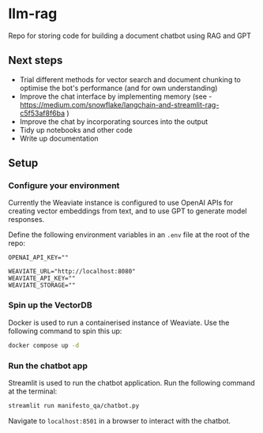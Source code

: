 # llm-rag
Repo for storing code for building a document chatbot using RAG and GPT


## Next steps
- Trial different methods for vector search and document chunking to optimise the bot's performance (and for own understanding)
- Improve the chat interface by implementing memory (see - https://medium.com/snowflake/langchain-and-streamlit-rag-c5f53af8f6ba )
- Improve the chat by incorporating sources into the output
- Tidy up notebooks and other code
- Write up documentation


## Setup

### Configure your environment

Currently the Weaviate instance is configured to use OpenAI APIs for creating vector embeddings
from text, and to use GPT to generate model responses. 

Define the following environment variables in an `.env` file at the root of the repo:

```
OPENAI_API_KEY=""

WEAVIATE_URL="http://localhost:8080"
WEAVIATE_API_KEY=""
WEAVIATE_STORAGE=""
```

### Spin up the VectorDB

Docker is used to run a containerised instance of Weaviate. Use the following command to spin this up:

```bash
docker compose up -d
```

### Run the chatbot app

Streamlit is used to run the chatbot application. Run the following command at the terminal:

```bash
streamlit run manifesto_qa/chatbot.py
```

Navigate to `localhost:8501` in a browser to interact with the chatbot. 